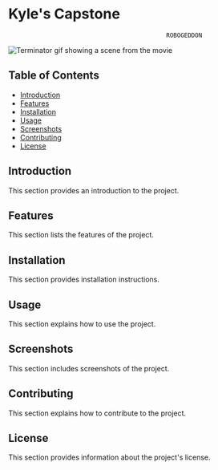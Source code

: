 # Kyle's Capstone

                                                ROBOGEDDON

![Terminator gif showing a scene from the movie](https://i.giphy.com/media/v1.Y2lkPTc5MGI3NjExZDFqaXU2NnNteWlmZWRtcmRqY2wyaDR0bmx4ODV2cGNkejV3ZnF4ZiZlcD12MV9pbnRlcm5hbF9naWZfYnlfaWQmY3Q9Zw/IZY2SE2JmPgFG/giphy.gif)

## Table of Contents
- [Introduction](#introduction)
- [Features](#features)
- [Installation](#installation)
- [Usage](#usage)
- [Screenshots](#screenshots)
- [Contributing](#contributing)
- [License](#license)

## Introduction
This section provides an introduction to the project.

## Features
This section lists the features of the project.

## Installation
This section provides installation instructions.

## Usage
This section explains how to use the project.

## Screenshots
This section includes screenshots of the project.

## Contributing
This section explains how to contribute to the project.

## License
This section provides information about the project's license.






